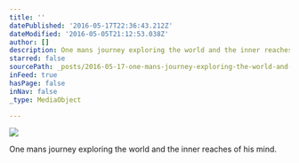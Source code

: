 ```yaml
---
title: ''
datePublished: '2016-05-17T22:36:43.212Z'
dateModified: '2016-05-05T21:12:53.038Z'
author: []
description: One mans journey exploring the world and the inner reaches of his mind.
starred: false
sourcePath: _posts/2016-05-17-one-mans-journey-exploring-the-world-and-the-inner-reaches-o.md
inFeed: true
hasPage: false
inNav: false
_type: MediaObject

---
```

![](https://the-grid-user-content.s3-us-west-2.amazonaws.com/05367d1e-d0d9-40c7-bcea-90cc47d96eb9.jpg)

One mans journey exploring the world and the inner reaches of his mind.